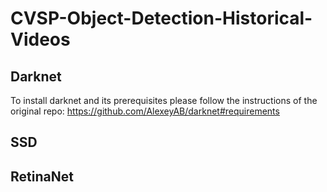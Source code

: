 # CVSP-Object-Detection-Historical-Videos

## Darknet

To install darknet and its prerequisites please follow the instructions of the original repo:
https://github.com/AlexeyAB/darknet#requirements

## SSD

## RetinaNet
